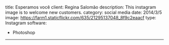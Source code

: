 title: Esperamos você
client: Regina Salomão
description: This instagram image is to welcome new customers.
category: social media
date: 2014/3/5
image: https://farm1.staticflickr.com/635/21295137048_8f9c2eaacf
type: Instagram
software:
- Photoshop
---
